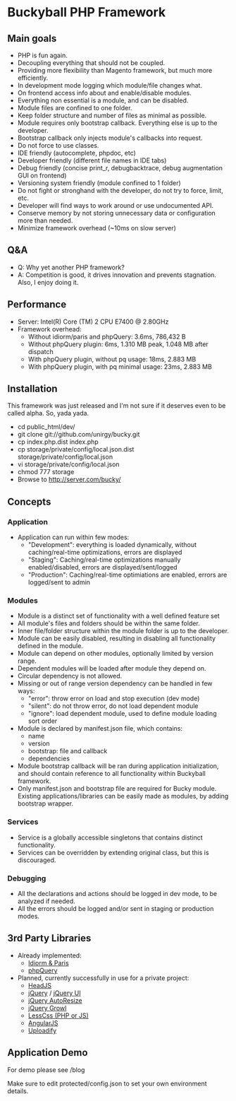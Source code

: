 # Buckyball PHP Framework #

## Main goals ##

* PHP is fun again.
* Decoupling everything that should not be coupled.
* Providing more flexibility than Magento framework, but much more efficiently.
* In development mode logging which module/file changes what.
* On frontend access info about and enable/disable modules.
* Everything non essential is a module, and can be disabled.
* Module files are confined to one folder.
* Keep folder structure and number of files as minimal as possible.
* Module requires only bootstrap callback. Everything else is up to the developer.
* Bootstrap callback only injects module's callbacks into request.
* Do not force to use classes.
* IDE friendly (autocomplete, phpdoc, etc)
* Developer friendly (different file names in IDE tabs)
* Debug friendly (concise print_r, debugbacktrace, debug augmentation GUI on frontend)
* Versioning system friendly (module confined to 1 folder)
* Do not fight or stronghand with the developer, do not try to force, limit, etc.
* Developer will find ways to work around or use undocumented API.
* Conserve memory by not storing unnecessary data or configuration more than needed.
* Minimize framework overhead (~10ms on slow server)

## Q&A ##
* Q: Why yet another PHP framework?
* A: Competition is good, it drives innovation and prevents stagnation. Also, I enjoy doing it.

## Performance ##
* Server: Intel(R) Core (TM) 2 CPU E7400 @ 2.80GHz
* Framework overhead:
  * Without idiorm/paris and phpQuery: 3.6ms, 786,432 B
  * Without phpQuery plugin: 6ms, 1.310 MB peak, 1.048 MB after dispatch
  * With phpQuery plugin, without pq usage: 18ms, 2.883 MB
  * With phpQuery plugin, with pq minimal usage: 23ms, 2.883 MB

## Installation ##

This framework was just released and I'm not sure if it deserves even to be called alpha.
So, yada yada.

- cd public_html/dev/
- git clone git://github.com/unirgy/bucky.git
- cp index.php.dist index.php
- cp storage/private/config/local.json.dist storage/private/config/local.json
- vi storage/private/config/local.json
- chmod 777 storage
- Browse to http://server.com/bucky/

## Concepts ##

### Application ###
* Application can run within few modes:
  * "Development": everything is loaded dynamically, without caching/real-time optimizations, errors are displayed
  * "Staging": Caching/real-time optimizations manually enabled/disabled, errors are displayed/sent/logged
  * "Production": Caching/real-time optimiations are enabled, errors are logged/sent to admin

### Modules ###
* Module is a distinct set of functionality with a well defined feature set
* All module's files and folders should be within the same folder.
* Inner file/folder structure within the module folder is up to the developer.
* Module can be easily disabled, resulting in disabling all functionality defined in the module.
* Module can depend on other modules, optionally limited by version range.
* Dependent modules will be loaded after module they depend on.
* Circular dependency is not allowed.
* Missing or out of range version dependency can be handled in few ways:
  * "error": throw error on load and stop execution (dev mode)
  * "silent": do not throw error, do not load dependent module
  * "ignore": load dependent module, used to define module loading sort order
* Module is declared by manifest.json file, which contains:
  * name
  * version
  * bootstrap: file and callback
  * dependencies
* Module bootstrap callback will be ran during application initialization, and should contain reference to all functionality within Buckyball framework.
* Only manifest.json and bootstrap file are required for Bucky module. Existing applications/libraries can be easily made as modules, by adding bootstrap wrapper.

### Services ###
* Service is a globally accessible singletons that contains distinct functionality.
* Services can be overridden by extending original class, but this is discouraged.

### Debugging ###
* All the declarations and actions should be logged in dev mode, to be analyzed if needed.
* All the errors should be logged and/or sent in staging or production modes.

## 3rd Party Libraries ##
* Already implemented:
  * [Idiorm & Paris](http://j4mie.github.com/idiormandparis/)
  * [phpQuery](http://code.google.com/p/phpquery/)
* Planned, currently successfully in use for a private project:
  * [HeadJS](http://headjs.com/)
  * [jQuery](http://jquery.com) / [jQuery UI](http://jqueryui.com)
  * [jQuery AutoResize](http://plugins.jquery.com/plugin-tags/autoresize)
  * [jQuery Growl](http://plugins.jquery.com/project/Growl)
  * [LessCss (PHP or JS)](http://lesscss.org/)
  * [AngularJS](http://angularjs.org)
  * [Uploadify](http://www.uploadify.com/)

## Application Demo ##

For demo please see /blog

Make sure to edit protected/config.json to set your own environment details.